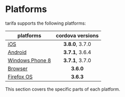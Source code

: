# Platforms

tarifa supports the following platforms:

| platforms      | cordova versions |
| ---------------|:------:|
| [iOS](./ios.md)         |  **3.8.0**, 3.7.0     |
| [Android](./android.md)   | **3.7.1**, 3.6.4      |
| [Windows Phone 8](./wp8.md) |  **3.7.1**, 3.7.0 |
| [Browser](./browser.md) | **3.6.0** |
| [Firefox OS](./ffos.md) | **3.6.3** |

This section covers the specific parts of each platform.

